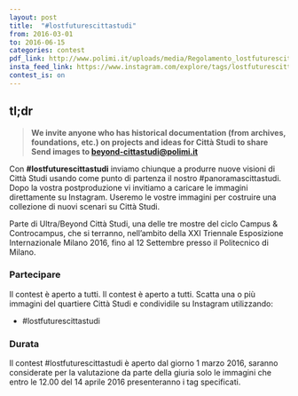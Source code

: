 ```yaml
---
layout: post
title:  "#lostfuturescittastudi"
from: 2016-03-01
to: 2016-06-15
categories: contest
pdf_link: http://www.polimi.it/uploads/media/Regolamento_lostfuturescittastudi.pdf
insta_feed_link: https://www.instagram.com/explore/tags/lostfuturescittastudi
contest_is: on
---
```



tl;dr
---

> **We invite anyone who has historical documentation (from archives, foundations, etc.) on projects and ideas for Città Studi to share**
>**Send images to [beyond-cittastudi@polimi.it](mailto:beyond-cittastudi@polimi.it)**

Con **#lostfuturescittastudi** inviamo chiunque a produrre nuove visioni di Città Studi usando come punto di partenza il nostro #panoramascittastudi. Dopo la vostra postproduzione vi invitiamo a caricare le immagini direttamente su Instagram. Useremo le vostre immagini per costruire una collezione di nuovi scenari su Città Studi.

Parte di Ultra/Beyond Città Studi, una delle tre mostre del ciclo Campus &amp; Controcampus, che si terranno, nell’ambito della XXI Triennale Esposizione Internazionale Milano 2016, fino al 12 Settembre presso il Politecnico di Milano.

### Partecipare

Il contest è aperto a tutti. Il contest è aperto a tutti. Scatta una o più immagini del quartiere Città Studi e condividile su Instagram utilizzando:

- #lostfuturescittastudi


### Durata

Il contest #lostfuturescittastudi è aperto dal giorno 1 marzo 2016, saranno considerate per la valutazione da parte della giuria solo le immagini che entro le 12.00 del 14 aprile 2016 presenteranno i tag specificati.
